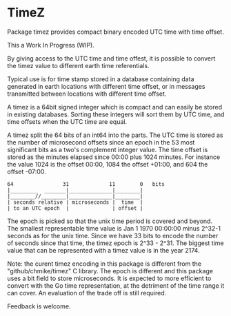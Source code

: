 # TimeZ 

Package timez provides compact binary encoded UTC time with time offset.

This a Work In Progress (WIP).

By giving access to the UTC time and time offest, it is possible to
convert the timez value to different earth time referentials.

Typical use is for time stamp stored in a database containing data generated
in earth locations with different time offset, or in messages transmitted
between locations with different time offset.

A timez is a 64bit signed integer which is compact and can easily be stored in
existing databases. Sorting these integers will sort them by UTC time, and
time offsets when the UTC time are equal.

A timez split the 64 bits of an int64 into the parts. The UTC time is stored
as the number of microsecond offsets since an epoch in the 53 most significant
bits as a two's complement integer value. The time offset is stored as the
minutes elapsed since 00:00 plus 1024 minutes. For instance the value 1024
is the offset 00:00, 1084 the offset +01:00, and 604 the offset -07:00.

	64                31             11        0   bits
	|_________  _______|______________|________|
	|________//________|______________|________|
	| seconds relative | microseconds |  time  |
    | to an UTC epoch  |              | offset |

The epoch is picked so that the unix time period is covered and beyond. The
smallest representable time value is Jan 1 1970 00:00:00 minus 2^32-1 seconds
as for the unix time. Since we have 33 bits to encode the number of seconds
since that time, the timez epoch is 2^33 - 2^31. The biggest time value that 
can be represented with a timez value is in the year 2174.

Note: the curent timez encoding in this package is different from the 
"github/chmike/timez" C library. The epoch is different and this package uses
a bit field to store microseconds. It is expected to more efficient to convert 
with the Go time representation, at the detriment of the time range it can 
cover. An evaluation of the trade off is still required. 

Feedback is welcome.